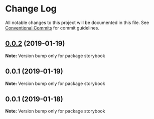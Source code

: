 # Change Log

All notable changes to this project will be documented in this file.
See [Conventional Commits](https://conventionalcommits.org) for commit guidelines.

## [0.0.2](https://github.com/nathanvale/form-foundations/compare/storybook@0.0.1...storybook@0.0.2) (2019-01-19)

**Note:** Version bump only for package storybook





## 0.0.1 (2019-01-19)

**Note:** Version bump only for package storybook





## 0.0.1 (2019-01-18)

**Note:** Version bump only for package storybook
